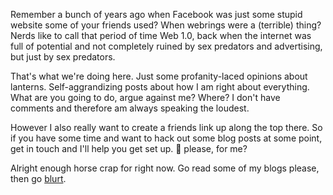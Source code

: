 Remember a bunch of years ago when Facebook was just some stupid website some of your friends used? When webrings were a (terrible) thing? Nerds like to call that period of time Web 1.0, back when the internet was full of potential and not completely ruined by sex predators and advertising, but just by sex predators.

That's what we're doing here. Just some profanity-laced opinions about lanterns. Self-aggrandizing posts about how I am right about everything. What are you going to do, argue against me? Where? I don't have comments and therefore am always speaking the loudest.

However I also really want to create a friends link up along the top there. So if you have some time and want to hack out some blog posts at some point, get in touch and I'll help you get set up. 🥺 please, for me?

Alright enough horse crap for right now. Go read some of my blogs please, then go [blurt](https://letsblurt.duckdns.org).